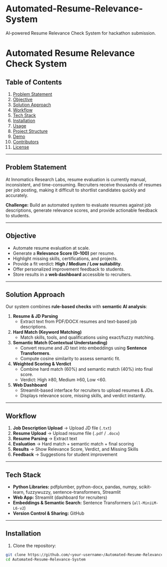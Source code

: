 # Automated-Resume-Relevance-System
AI-powered Resume Relevance Check System for hackathon submission.

# Automated Resume Relevance Check System

## Table of Contents
1. [Problem Statement](#problem-statement)
2. [Objective](#objective)
3. [Solution Approach](#solution-approach)
4. [Workflow](#workflow)
5. [Tech Stack](#tech-stack)
6. [Installation](#installation)
7. [Usage](#usage)
8. [Project Structure](#project-structure)
9. [Demo](#demo)
10. [Contributors](#contributors)
11. [License](#license)

---

## Problem Statement
At Innomatics Research Labs, resume evaluation is currently manual, inconsistent, and time-consuming. Recruiters receive thousands of resumes per job posting, making it difficult to shortlist candidates quickly and accurately.  

**Challenge:** Build an automated system to evaluate resumes against job descriptions, generate relevance scores, and provide actionable feedback to students.

---

## Objective
- Automate resume evaluation at scale.  
- Generate a **Relevance Score (0–100)** per resume.  
- Highlight missing skills, certifications, and projects.  
- Provide a fit verdict: **High / Medium / Low suitability**.  
- Offer personalized improvement feedback to students.  
- Store results in a **web dashboard** accessible to recruiters.

---

## Solution Approach
Our system combines **rule-based checks** with **semantic AI analysis**:

1. **Resume & JD Parsing**  
   - Extract text from PDF/DOCX resumes and text-based job descriptions.  
2. **Hard Match (Keyword Matching)**  
   - Match skills, tools, and qualifications using exact/fuzzy matching.  
3. **Semantic Match (Contextual Understanding)**  
   - Convert resume and JD text into embeddings using **Sentence Transformers**.  
   - Compute cosine similarity to assess semantic fit.  
4. **Weighted Scoring & Verdict**  
   - Combine hard match (60%) and semantic match (40%) into final score.  
   - Verdict: High ≥80, Medium ≥60, Low <60.  
5. **Web Dashboard**  
   - Streamlit-based interface for recruiters to upload resumes & JDs.  
   - Displays relevance score, missing skills, and verdict instantly.

---

## Workflow
1. **Job Description Upload** → Upload JD file (`.txt`)  
2. **Resume Upload** → Upload resume file (`.pdf` / `.docx`)  
3. **Resume Parsing** → Extract text  
4. **Evaluation** → Hard match + semantic match + final scoring  
5. **Results** → Show Relevance Score, Verdict, and Missing Skills  
6. **Feedback** → Suggestions for student improvement  

---

## Tech Stack
- **Python Libraries:** pdfplumber, python-docx, pandas, numpy, scikit-learn, fuzzywuzzy, sentence-transformers, Streamlit  
- **Web App:** Streamlit (dashboard for recruiters)  
- **Embeddings & Semantic Search:** Sentence Transformers (`all-MiniLM-L6-v2`)  
- **Version Control & Sharing:** GitHub  

---

## Installation

1. Clone the repository:
```bash
git clone https://github.com/<your-username>/Automated-Resume-Relevance-System.git
cd Automated-Resume-Relevance-System
